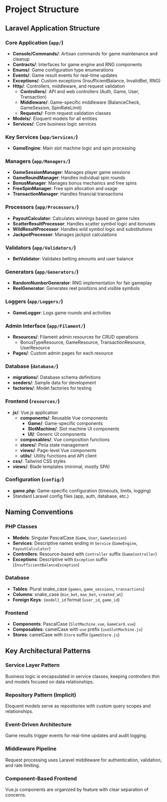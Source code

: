 # Project Structure

## Laravel Application Structure

### Core Application (`app/`)
- **Console/Commands/**: Artisan commands for game maintenance and cleanup
- **Contracts/**: Interfaces for game engine and RNG components
- **Enums/**: Game configuration type enumerations
- **Events/**: Game result events for real-time updates
- **Exceptions/**: Custom exceptions (InsufficientBalance, InvalidBet, RNG)
- **Http/**: Controllers, middleware, and request validation
  - **Controllers/**: API and web controllers (Auth, Game, User, Transaction)
  - **Middleware/**: Game-specific middleware (BalanceCheck, GameSession, SpinRateLimit)
  - **Requests/**: Form request validation classes
- **Models/**: Eloquent models for all entities
- **Services/**: Core business logic services

### Key Services (`app/Services/`)
- **GameEngine**: Main slot machine logic and spin processing

### Managers (`app/Managers/`)
- **GameSessionManager**: Manages player game sessions
- **GameRoundManager**: Handles individual spin rounds
- **BonusManager**: Manages bonus mechanics and free spins
- **FreeSpinManager**: Free spin allocation and usage
- **TransactionManager**: Handles financial transactions

### Processors (`app/Processors/`)
- **PayoutCalculator**: Calculates winnings based on game rules
- **ScatterResultProcessor**: Handles scatter symbol logic and bonuses
- **WildResultProcessor**: Handles wild symbol logic and substitutions
- **JackpotProcessor**: Manages jackpot calculations

### Validators (`app/Validators/`)
- **BetValidator**: Validates betting amounts and user balance

### Generators (`app/Generators/`)
- **RandomNumberGenerator**: RNG implementation for fair gameplay
- **ReelGenerator**: Generates reel positions and visible symbols

### Loggers (`app/Loggers/`)
- **GameLogger**: Logs game rounds and activities

### Admin Interface (`app/Filament/`)
- **Resources/**: Filament admin resources for CRUD operations
  - BonusTypeResource, GameResource, TransactionResource, UserResource
- **Pages/**: Custom admin pages for each resource

### Database (`database/`)
- **migrations/**: Database schema definitions
- **seeders/**: Sample data for development
- **factories/**: Model factories for testing

### Frontend (`resources/`)
- **js/**: Vue.js application
  - **components/**: Reusable Vue components
    - **Game/**: Game-specific components
    - **SlotMachine/**: Slot machine UI components
    - **UI/**: Generic UI components
  - **composables/**: Vue composition functions
  - **stores/**: Pinia state management
  - **views/**: Page-level Vue components
  - **utils/**: Utility functions and API client
- **css/**: Tailwind CSS styles
- **views/**: Blade templates (minimal, mostly SPA)

### Configuration (`config/`)
- **game.php**: Game-specific configuration (timeouts, limits, logging)
- Standard Laravel config files (app, auth, database, etc.)

## Naming Conventions

### PHP Classes
- **Models**: Singular PascalCase (`Game`, `User`, `GameSession`)
- **Services**: Descriptive names ending in `Service` (`GameEngine`, `PayoutCalculator`)
- **Controllers**: Resource-based with `Controller` suffix (`GameController`)
- **Exceptions**: Descriptive with `Exception` suffix (`InsufficientBalanceException`)

### Database
- **Tables**: Plural snake_case (`games`, `game_sessions`, `transactions`)
- **Columns**: snake_case (`min_bet`, `max_bet`, `created_at`)
- **Foreign Keys**: `{model}_id` format (`user_id`, `game_id`)

### Frontend
- **Components**: PascalCase (`SlotMachine.vue`, `GameCard.vue`)
- **Composables**: camelCase with `use` prefix (`useSlotMachine.js`)
- **Stores**: camelCase with `Store` suffix (`gameStore.js`)

## Key Architectural Patterns

### Service Layer Pattern
Business logic is encapsulated in service classes, keeping controllers thin and models focused on data relationships.

### Repository Pattern (Implicit)
Eloquent models serve as repositories with custom query scopes and relationships.

### Event-Driven Architecture
Game results trigger events for real-time updates and audit logging.

### Middleware Pipeline
Request processing uses Laravel middleware for authentication, validation, and rate limiting.

### Component-Based Frontend
Vue.js components are organized by feature with clear separation of concerns.